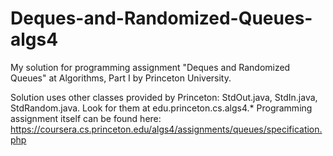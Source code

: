 # Deques-and-Randomized-Queues-algs4
My solution for programming assignment "Deques and Randomized Queues" at Algorithms, Part I by Princeton University.

Solution uses other classes provided by Princeton: StdOut.java, StdIn.java, StdRandom.java. Look for them at edu.princeton.cs.algs4.*
Programming assignment itself can be found here: https://coursera.cs.princeton.edu/algs4/assignments/queues/specification.php
